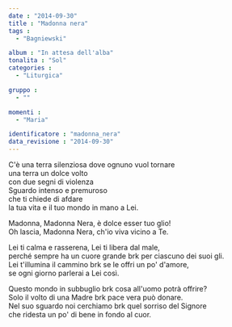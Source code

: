```yaml
---
date : "2014-09-30"
title : "Madonna nera"
tags : 
  - "Bagniewski"

album : "In attesa dell'alba"
tonalita : "Sol"
categories : 
  - "Liturgica"

gruppo : 
  - ""

momenti : 
  - "Maria"

identificatore : "madonna_nera"
data_revisione : "2014-09-30"
---
```

  
  
C'è una terra silenziosa dove ognuno vuol tornare  
una terra un dolce volto  
con due segni di violenza  
Sguardo intenso e premuroso  
che ti chiede di afdare  
la tua vita e il tuo mondo in mano a Lei.  
  
  
Madonna, Madonna Nera, è dolce esser tuo glio!   
Oh lascia, Madonna Nera, ch'io viva vicino a Te.  
  
  
Lei ti calma e rasserena, Lei ti libera dal male,  
perché sempre ha un cuore grande brk per ciascuno dei suoi gli.  
Lei t'illumina il cammino brk se le offri un po' d'amore,  
se ogni giorno parlerai a Lei così.  
  
  
Questo mondo in subbuglio brk cosa all'uomo potrà offrire?  
Solo il volto di una Madre brk pace vera può donare.  
Nel suo sguardo noi cerchiamo brk quel sorriso del Signore  
che ridesta un po' di bene in fondo al cuor.  
  
  
